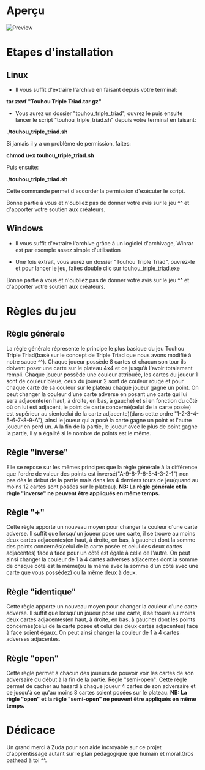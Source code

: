 # Aperçu

![Preview](https://ibb.co/D54GJyV "Touhou-Triple-Triad-Preview")

# Etapes d'installation

## Linux

* Il vous suffit d'extraire l'archive en faisant depuis votre terminal:

**tar zxvf "Touhou Triple Triad.tar.gz"**

* Vous aurez un dossier "touhou_triple_triad", ouvrez le puis ensuite lancer le script "touhou_triple_triad.sh" depuis votre terminal en faisant:

**./touhou_triple_triad.sh**

Si jamais il y a un problème de permission, faites:

**chmod u+x touhou_triple_triad.sh**

Puis ensuite:

**./touhou_triple_triad.sh**

Cette commande permet d'accorder la permission d'exécuter le script.

Bonne partie à vous et n'oubliez pas de donner votre avis sur le jeu ^^ et d'apporter votre soutien aux créateurs.

## Windows

* Il vous suffit d'extraire l'archive grâce à un logiciel d'archivage, Winrar est par exemple assez simple d'utilisation

* Une fois extrait, vous aurez un dossier "Touhou Triple Triad", ouvrez-le et pour lancer le jeu, faites double clic sur touhou_triple_triad.exe 

Bonne partie à vous et n'oubliez pas de donner votre avis sur le jeu ^^ et d'apporter votre soutien aux créateurs.

# Règles du jeu

## Règle générale

La règle générale répresente le principe le plus basique du jeu Touhou Triple Triad(basé sur le concept de Triple Triad que nous avons modifié à notre sauce ^^).
Chaque joueur possède 8 cartes et chacun son tour ils doivent poser une carte sur le plateau 4x4 et ce jusqu'à l'avoir totalement rempli.
Chaque joueur possède une couleur attribuée, les cartes du joueur 1 sont de couleur bleue, ceux du joueur 2 sont de couleur rouge et pour chaque carte de sa couleur sur le plateau chaque joueur gagne un point.
On peut changer la couleur d'une carte adverse en posant une carte qui lui sera adjacente(en haut, à droite, en bas, à gauche) et si en fonction du côté où on lui est adjacent, le point de carte concerné(celui de la carte posée) est supérieur au sien(celui de la carte adjacente)(dans cette ordre "1-2-3-4-5-6-7-8-9-A"), ainsi le joueur qui a posé la carte gagne un point et l'autre joueur en perd un.
A la fin de la partie, le joueur avec le plus de point gagne la partie, il y a égalité si le nombre de points est le même.

## Règle "inverse"

Elle se repose sur les mêmes principes que la règle générale à la différence que l'ordre de valeur des points est inversé("A-9-8-7-6-5-4-3-2-1") non pas dès le début de la partie mais dans les 4 derniers tours de jeu(quand au moins 12 cartes sont posées sur le plateau).
**NB: La règle générale et la règle "inverse" ne peuvent être appliqués en même temps.**

## Règle "+"

Cette règle apporte un nouveau moyen pour changer la couleur d'une carte adverse.
Il suffit que lorsqu'un joueur pose une carte, il se trouve au moins deux cartes adjacentes(en haut, à droite, en bas, à gauche) dont la somme des points concernés(celui de la carte posée et celui des deux cartes adjacentes) face à face pour un côté est égale à celle de l'autre.
On peut ainsi changer la couleur de 1 à 4 cartes adverses adjacentes dont la somme de chaque côté est la même(ou la même avec la somme d'un côté avec une carte que vous possédez) ou la même deux à deux.

## Règle "identique" 

Cette règle apporte un nouveau moyen pour changer la couleur d'une carte adverse.
Il suffit que lorsqu'un joueur pose une carte, il se trouve au moins deux cartes adjacentes(en haut, à droite, en bas, à gauche) dont les points concernés(celui de la carte posée et celui des deux cartes adjacentes) face à face soient égaux.
On peut ainsi changer la couleur de 1 à 4 cartes adverses adjacentes.

## Règle "open"

Cette règle permet à chacun des joueurs de pouvoir voir les cartes de son adversaire du début à la fin de la partie.
Règle "semi-open": 
Cette règle permet de cacher au hasard à chaque joueur 4 cartes de son adversaire et ce jusqu'à ce qu'au moins 8 cartes soient posées sur le plateau.
**NB: La règle "open" et la règle "semi-open" ne peuvent être appliqués en même temps.**

# Dédicace

Un grand merci à Zuda pour son aide incroyable sur ce projet d'apprentissage autant sur le plan pédagogique que humain et moral.Gros pathead à toi ^^.